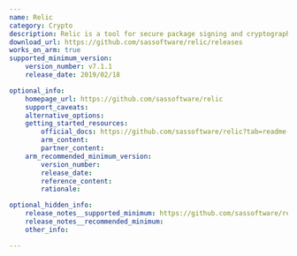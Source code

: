 ```yaml
---
name: Relic
category: Crypto
description: Relic is a tool for secure package signing and cryptographic operations, integrating with hardware security modules (HSMs) for key protection.
download_url: https://github.com/sassoftware/relic/releases
works_on_arm: true
supported_minimum_version:
    version_number: v7.1.1
    release_date: 2019/02/18

optional_info:
    homepage_url: https://github.com/sassoftware/relic
    support_caveats:
    alternative_options:
    getting_started_resources:
        official_docs: https://github.com/sassoftware/relic?tab=readme-ov-file#installation
        arm_content:
        partner_content:
    arm_recommended_minimum_version:
        version_number:
        release_date:
        reference_content:
        rationale:

optional_hidden_info:
    release_notes__supported_minimum: https://github.com/sassoftware/relic/releases/tag/v7.1.1
    release_notes__recommended_minimum:
    other_info:

---
```

